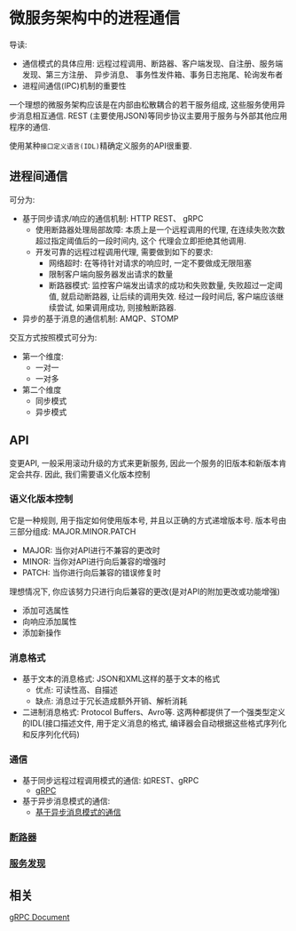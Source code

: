 # 微服务架构中的进程通信

导读: 
- 通信模式的具体应用: 远程过程调用、断路器、客户端发现、自注册、服务端发现、第三方注册、 异步消息、
事务性发件箱、事务日志拖尾、轮询发布者
- 进程间通信(IPC)机制的重要性

一个理想的微服务架构应该是在内部由松散耦合的若干服务组成, 这些服务使用异步消息相互通信. REST
(主要使用JSON)等同步协议主要用于服务与外部其他应用程序的通信.

使用某种`接口定义语言(IDL)`精确定义服务的API很重要.

## 进程间通信

可分为:
- 基于同步请求/响应的通信机制: HTTP REST、 gRPC
    - 使用断路器处理局部故障: 本质上是一个远程调用的代理, 在连续失败次数超过指定阈值后的一段时间内, 这个
    代理会立即拒绝其他调用.
    - 开发可靠的远程过程调用代理, 需要做到如下的要求:
        - 网络超时: 在等待针对请求的响应时, 一定不要做成无限阻塞
        - 限制客户端向服务器发出请求的数量
        - 断路器模式: 监控客户端发出请求的成功和失败数量, 失败超过一定阈值, 就启动断路器, 让后续的调用失效. 
        经过一段时间后, 客户端应该继续尝试, 如果调用成功, 则接触断路器.
- 异步的基于消息的通信机制: AMQP、STOMP

交互方式按照模式可分为:
- 第一个维度: 
    - 一对一
    - 一对多
- 第二个维度
    - 同步模式
    - 异步模式
    
## API
变更API, 一般采用滚动升级的方式来更新服务, 因此一个服务的旧版本和新版本肯定会共存. 因此, 我们需要语义化版本控制

### 语义化版本控制

它是一种规则, 用于指定如何使用版本号, 并且以正确的方式递增版本号. 版本号由三部分组成: MAJOR.MINOR.PATCH
- MAJOR: 当你对API进行不兼容的更改时
- MINOR: 当你对API进行向后兼容的增强时
- PATCH: 当你进行向后兼容的错误修复时

理想情况下, 你应该努力只进行向后兼容的更改(是对API的附加更改或功能增强)
- 添加可选属性
- 向响应添加属性
- 添加新操作
    
### 消息格式
- 基于文本的消息格式: JSON和XML这样的基于文本的格式
    - 优点: 可读性高、自描述
    - 缺点: 消息过于冗长造成额外开销、解析消耗
- 二进制消息格式: Protocol Buffers、Avro等.  这两种都提供了一个强类型定义的IDL(接口描述文件, 
用于定义消息的格式, 编译器会自动根据这些格式序列化和反序列化代码)


### 通信
- 基于同步远程过程调用模式的通信: 如REST、gRPC
    - [gRPC](../../code/chapter3/grpcExample/README.md)
- 基于异步消息模式的通信:
    - [基于异步消息模式的通信](syncMsg.md)

### [断路器](../../../project/CircuitAndHystrix/README.md)

### [服务发现](Service-discovery.md)

## 相关

[gRPC Document](https://www.grpc.io/docs/)